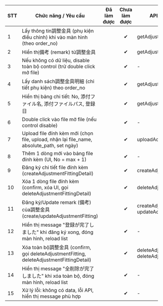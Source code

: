 | STT | Chức năng / Yêu cầu                                                                                      | Đã làm được | Chưa làm được | API/Mutation sử dụng                       |
|-----|----------------------------------------------------------------------------------------------------------|:-----------:|:-------------:|--------------------------------------------|
| 1   | Lấy thông tin調整金具 (phụ kiện điều chỉnh) khi vào màn hình (theo order_no)                              |             |       ✔       | getAdjustmentFitting                       |
| 2   | Hiển thị備考 (remark) từ調整金具                                                                           |             |       ✔       | getAdjustmentFitting                       |
| 3   | Nếu không có dữ liệu, disable toàn bộ control (trừ double click mở file)                                 |             |       ✔       | -                                          |
| 4   | Lấy danh sách調整金具明細 (chi tiết phụ kiện) theo order_no                                                |             |       ✔       | getAdjustmentFittingDetails                |
| 5   | Hiển thị bảng chi tiết: No, 添付ファイル名, 添付ファイルパス, 登録日                                       |             |       ✔       | getAdjustmentFittingDetails                |
| 6   | Double click vào file mở file (nếu control disable)                                                      |             |       ✔       | -                                          |
| 7   | Upload file đính kèm mới (chọn file, upload, nhận lại file_name, absolute_path, set ngày)                |             |       ✔       | uploadAdjustmentFittingDetailFile          |
| 8   | Thêm 1 dòng mới vào bảng file đính kèm (UI, No = max + 1)                                                |             |       ✔       | -                                          |
| 9   | Đăng ký chi tiết file đính kèm (createAdjustmentFittingDetail)                                           |             |       ✔       | createAdjustmentFittingDetail              |
| 10  | Xóa 1 dòng file đính kèm (confirm, xóa UI, gọi deleteAdjustmentFittingDetail)                            |             |       ✔       | deleteAdjustmentFittingDetail              |
| 11  | Đăng ký/Update remark (備考) của調整金具 (create/updateAdjustmentFitting)                                 |             |       ✔       | createAdjustmentFitting / updateAdjustmentFitting |
| 12  | Hiển thị message "登録が完了しました" khi đăng ký xong, đóng màn hình, reload list                         |             |       ✔       | -                                          |
| 13  | Xóa toàn bộ調整金具 (confirm, gọi deleteAdjustmentFitting, deleteAdjustmentFittingDetail)                |             |       ✔       | deleteAdjustmentFitting / deleteAdjustmentFittingDetail |
| 14  | Hiển thị message "全削除が完了しました" khi xóa toàn bộ, đóng màn hình, reload list                        |             |       ✔       | -                                          |
| 15  | Xử lý lỗi: không có data, lỗi API, hiển thị message phù hợp                                               |             |       ✔       | -                                          |
